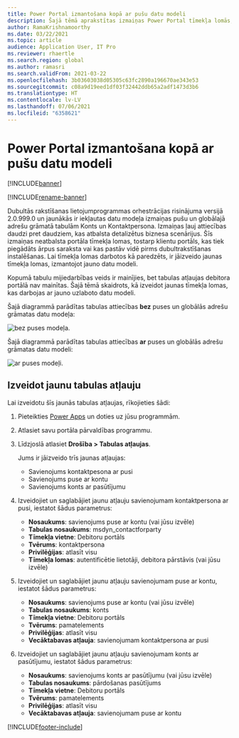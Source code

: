 ```yaml
---
title: Power Portal izmantošana kopā ar pušu datu modeli
description: Šajā tēmā aprakstītas izmaiņas Power Portal tīmekļa lomās, kas ir veiktas, jo puses datu modelis ir dubultrakstīšanā.
author: RamaKrishnamoorthy
ms.date: 03/22/2021
ms.topic: article
audience: Application User, IT Pro
ms.reviewer: rhaertle
ms.search.region: global
ms.author: ramasri
ms.search.validFrom: 2021-03-22
ms.openlocfilehash: 3b03603038d05305c63fc2890a196670ae343e53
ms.sourcegitcommit: c08a9d19eed1df03f32442ddb65a2adf1473d3b6
ms.translationtype: HT
ms.contentlocale: lv-LV
ms.lasthandoff: 07/06/2021
ms.locfileid: "6358621"
---
```

# <a name="using-power-portal-with-the-party-data-model"></a>Power Portal izmantošana kopā ar pušu datu modeli

[!INCLUDE[banner](../../includes/banner.md)]

[!INCLUDE[rename-banner](~/includes/cc-data-platform-banner.md)]

Dubultās rakstīšanas lietojumprogrammas orhestrācijas risinājuma versijā 2.0.999.0 un jaunākās ir iekļautas datu modeļa izmaiņas pušu un globālajā adrešu grāmatā tabulām Konts un Kontaktpersona. Izmaiņas ļauj attiecības daudzi pret daudziem, kas atbalsta detalizētus biznesa scenārijus. Šīs izmaiņas neatbalsta portāla tīmekļa lomas, tostarp klientu portāls, kas tiek piegādāts ārpus saraksta vai kas pastāv vidē pirms dubultrakstīšanas instalēšanas. Lai tīmekļa lomas darbotos kā paredzēts, ir jāizveido jaunas tīmekļa lomas, izmantojot jauno datu modeli. 

Kopumā tabulu mijiedarbības veids ir mainījies, bet tabulas atļaujas debitora portālā nav mainītas. Šajā tēmā skaidrots, kā izveidot jaunas tīmekļa lomas, kas darbojas ar jauno uzlaboto datu modeli.

Šajā diagrammā parādītas tabulas attiecības **bez** puses un globālās adrešu grāmatas datu modeļa:

   ![bez puses modeļa.](media/without-party-model.PNG)

Šajā diagrammā parādītas tabulas attiecības **ar** puses un globālās adrešu grāmatas datu modeli:

   ![ar puses modeļi.](media/with-party-model.png)

## <a name="create-a-new-table-permission"></a>Izveidot jaunu tabulas atļauju

Lai izveidotu šīs jaunās tabulas atļaujas, rīkojieties šādi:

1. Pieteikties [Power Apps](https://make.powerapps.com) un doties uz jūsu programmām.
2. Atlasiet savu portāla pārvaldības programmu.
3. Līdzjoslā atlasiet **Drošība > Tabulas atļaujas**.

    Jums ir jāizveido trīs jaunas atļaujas:

    + Savienojums kontaktpesona ar pusi
    + Savienojums puse ar kontu
    + Savienojums konts ar pasūtījumu

4. Izveidojiet un saglabājiet jaunu atļauju savienojumam kontaktpersona ar pusi, iestatot šādus parametrus:

    + **Nosaukums**: savienojums puse ar kontu (vai jūsu izvēle)
    + **Tabulas nosaukums**: msdyn_contactforparty
    + **Tīmekļa vietne**: Debitoru portāls
    + **Tvērums**: kontaktpersona
    + **Privilēģijas**: atlasīt visu
    + **Tīmekļa lomas**: autentificētie lietotāji, debitora pārstāvis (vai jūsu izvēle)

5. Izveidojiet un saglabājiet jaunu atļauju savienojumam puse ar kontu, iestatot šādus parametrus:

    + **Nosaukums**: savienojums puse ar kontu (vai jūsu izvēle)
    + **Tabulas nosaukums**: konts
    + **Tīmekļa vietne**: Debitoru portāls
    + **Tvērums**: pamatelements
    + **Privilēģijas**: atlasīt visu
    + **Vecāktabavas atļauja**: savienojumam kontaktpersona ar pusi

6. Izveidojiet un saglabājiet jaunu atļauju savienojumam konts ar pasūtījumu, iestatot šādus parametrus:

    + **Nosaukums**: savienojums konts ar pasūtījumu (vai jūsu izvēle)
    + **Tabulas nosaukums**: pārdošanas pasūtījums
    + **Tīmekļa vietne**: Debitoru portāls
    + **Tvērums**: pamatelements
    + **Privilēģijas**: atlasīt visu
    + **Vecāktabavas atļauja**: savienojumam puse ar kontu

[!INCLUDE[footer-include](../../../../includes/footer-banner.md)]

